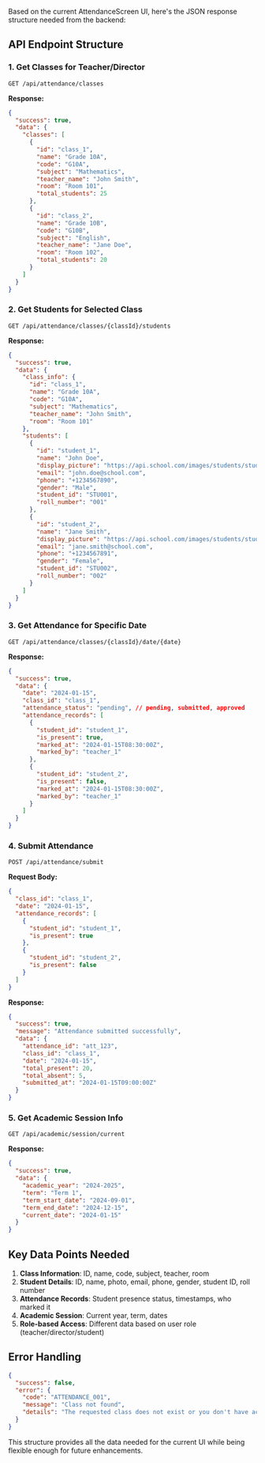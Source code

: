 Based on the current AttendanceScreen UI, here's the JSON response structure needed from the backend:

## **API Endpoint Structure**

### **1. Get Classes for Teacher/Director**
```
GET /api/attendance/classes
```

**Response:**
```json
{
  "success": true,
  "data": {
    "classes": [
      {
        "id": "class_1",
        "name": "Grade 10A",
        "code": "G10A",
        "subject": "Mathematics",
        "teacher_name": "John Smith",
        "room": "Room 101",
        "total_students": 25
      },
      {
        "id": "class_2", 
        "name": "Grade 10B",
        "code": "G10B",
        "subject": "English",
        "teacher_name": "Jane Doe",
        "room": "Room 102",
        "total_students": 20
      }
    ]
  }
}
```

### **2. Get Students for Selected Class**
```
GET /api/attendance/classes/{classId}/students
```

**Response:**
```json
{
  "success": true,
  "data": {
    "class_info": {
      "id": "class_1",
      "name": "Grade 10A",
      "code": "G10A",
      "subject": "Mathematics",
      "teacher_name": "John Smith",
      "room": "Room 101"
    },
    "students": [
      {
        "id": "student_1",
        "name": "John Doe",
        "display_picture": "https://api.school.com/images/students/student_1.jpg",
        "email": "john.doe@school.com",
        "phone": "+1234567890",
        "gender": "Male",
        "student_id": "STU001",
        "roll_number": "001"
      },
      {
        "id": "student_2",
        "name": "Jane Smith", 
        "display_picture": "https://api.school.com/images/students/student_2.jpg",
        "email": "jane.smith@school.com",
        "phone": "+1234567891",
        "gender": "Female",
        "student_id": "STU002",
        "roll_number": "002"
      }
    ]
  }
}
```

### **3. Get Attendance for Specific Date**
```
GET /api/attendance/classes/{classId}/date/{date}
```

**Response:**
```json
{
  "success": true,
  "data": {
    "date": "2024-01-15",
    "class_id": "class_1",
    "attendance_status": "pending", // pending, submitted, approved
    "attendance_records": [
      {
        "student_id": "student_1",
        "is_present": true,
        "marked_at": "2024-01-15T08:30:00Z",
        "marked_by": "teacher_1"
      },
      {
        "student_id": "student_2", 
        "is_present": false,
        "marked_at": "2024-01-15T08:30:00Z",
        "marked_by": "teacher_1"
      }
    ]
  }
}
```

### **4. Submit Attendance**
```
POST /api/attendance/submit
```

**Request Body:**
```json
{
  "class_id": "class_1",
  "date": "2024-01-15",
  "attendance_records": [
    {
      "student_id": "student_1",
      "is_present": true
    },
    {
      "student_id": "student_2",
      "is_present": false
    }
  ]
}
```

**Response:**
```json
{
  "success": true,
  "message": "Attendance submitted successfully",
  "data": {
    "attendance_id": "att_123",
    "class_id": "class_1",
    "date": "2024-01-15",
    "total_present": 20,
    "total_absent": 5,
    "submitted_at": "2024-01-15T09:00:00Z"
  }
}
```

### **5. Get Academic Session Info**
```
GET /api/academic/session/current
```

**Response:**
```json
{
  "success": true,
  "data": {
    "academic_year": "2024-2025",
    "term": "Term 1",
    "term_start_date": "2024-09-01",
    "term_end_date": "2024-12-15",
    "current_date": "2024-01-15"
  }
}
```

## **Key Data Points Needed**

1. **Class Information**: ID, name, code, subject, teacher, room
2. **Student Details**: ID, name, photo, email, phone, gender, student ID, roll number
3. **Attendance Records**: Student presence status, timestamps, who marked it
4. **Academic Session**: Current year, term, dates
5. **Role-based Access**: Different data based on user role (teacher/director/student)

## **Error Handling**

```json
{
  "success": false,
  "error": {
    "code": "ATTENDANCE_001",
    "message": "Class not found",
    "details": "The requested class does not exist or you don't have access to it"
  }
}
```

This structure provides all the data needed for the current UI while being flexible enough for future enhancements.